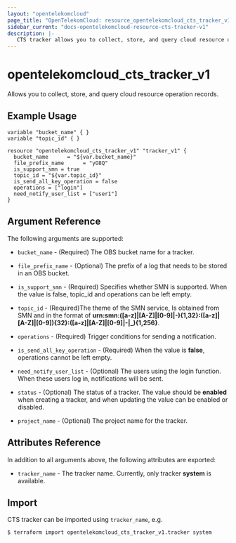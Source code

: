 ```yaml
---
layout: "opentelekomcloud"
page_title: "OpenTelekomCloud: resource_opentelekomcloud_cts_tracker_v1"
sidebar_current: "docs-opentelekomcloud-resource-cts-tracker-v1"
description: |-
   CTS tracker allows you to collect, store, and query cloud resource operation records and use these records for security analysis, compliance auditing, resource tracking, and fault locating.
---
```


# opentelekomcloud_cts_tracker_v1

Allows you to collect, store, and query cloud resource operation records.

## Example Usage

 ```hcl
 variable "bucket_name" { }
 variable "topic_id" { }
 
 resource "opentelekomcloud_cts_tracker_v1" "tracker_v1" {
   bucket_name      = "${var.bucket_name}"
   file_prefix_name      = "yO8Q"
   is_support_smn = true
   topic_id = "${var.topic_id}"
   is_send_all_key_operation = false
   operations = ["login"]
   need_notify_user_list = ["user1"]
 }

 ```
## Argument Reference
The following arguments are supported:

* `bucket_name` - (Required) The OBS bucket name for a tracker.

* `file_prefix_name` - (Optional) The prefix of a log that needs to be stored in an OBS bucket. 

* `is_support_smn` - (Required) Specifies whether SMN is supported. When the value is false, topic_id and operations can be left empty.

* `topic_id` - (Required)The theme of the SMN service, Is obtained from SMN and in the format of **urn:smn:([a-z]|[A-Z]|[0-9]|\-){1,32}:([a-z]|[A-Z]|[0-9]){32}:([a-z]|[A-Z]|[0-9]|\-|\_){1,256}**.

* `operations` - (Required) Trigger conditions for sending a notification.

* `is_send_all_key_operation` - (Required) When the value is **false**, operations cannot be left empty.

* `need_notify_user_list` - (Optional) The users using the login function. When these users log in, notifications will be sent.

* `status` - (Optional) The status of a tracker. The value should be **enabled** when creating a tracker, and when updating the value can be enabled or disabled.

* `project_name` - (Optional) The project name for the tracker.

## Attributes Reference
In addition to all arguments above, the following attributes are exported:

* `tracker_name` - The tracker name. Currently, only tracker **system** is available.

## Import

CTS tracker can be imported using  `tracker_name`, e.g.

```
$ terraform import opentelekomcloud_cts_tracker_v1.tracker system
```




